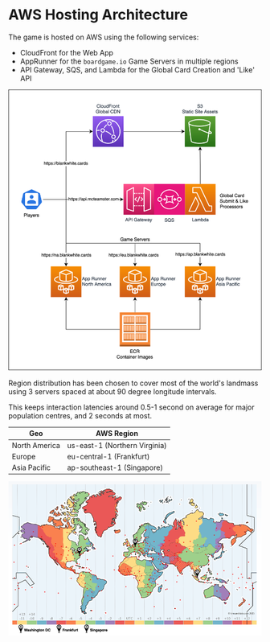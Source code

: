 # AWS Hosting Architecture
The game is hosted on AWS using the following services:
- CloudFront for the Web App
- AppRunner for the `boardgame.io` Game Servers in multiple regions
- API Gateway, SQS, and Lambda for the Global Card Creation and 'Like' API

![AWS Hosting Architecture](./img/aws.svg)

Region distribution has been chosen to cover most of the world's landmass using 3 servers spaced at about 90 degree longitude intervals.

This keeps interaction latencies around 0.5-1 second on average for major population centres, and 2 seconds at most.

| Geo | AWS Region |
| --- | --- |
| North America | us-east-1 (Northern Virginia) |
| Europe | eu-central-1 (Frankfurt) |
| Asia Pacific | ap-southeast-1 (Singapore) |

[![Global Regions](./img/global.png)](https://www.timeanddate.com/time/map/#!cities=263,83,236)